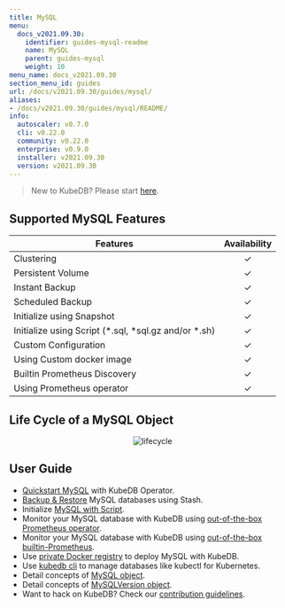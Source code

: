 ```yaml
---
title: MySQL
menu:
  docs_v2021.09.30:
    identifier: guides-mysql-readme
    name: MySQL
    parent: guides-mysql
    weight: 10
menu_name: docs_v2021.09.30
section_menu_id: guides
url: /docs/v2021.09.30/guides/mysql/
aliases:
- /docs/v2021.09.30/guides/mysql/README/
info:
  autoscaler: v0.7.0
  cli: v0.22.0
  community: v0.22.0
  enterprise: v0.9.0
  installer: v2021.09.30
  version: v2021.09.30
---
```


> New to KubeDB? Please start [here](/docs/v2021.09.30/README).

## Supported MySQL Features

| Features                                                | Availability |
| ------------------------------------------------------- | :----------: |
| Clustering                                              |   &#10003;   |
| Persistent Volume                                       |   &#10003;   |
| Instant Backup                                          |   &#10003;   |
| Scheduled Backup                                        |   &#10003;   |
| Initialize using Snapshot                               |   &#10003;   |
| Initialize using Script (\*.sql, \*sql.gz and/or \*.sh) |   &#10003;   |
| Custom Configuration                                    |   &#10003;   |
| Using Custom docker image                               |   &#10003;   |
| Builtin Prometheus Discovery                            |   &#10003;   |
| Using Prometheus operator                               |   &#10003;   |

## Life Cycle of a MySQL Object

<p align="center">
  <img alt="lifecycle"  src="/docs/v2021.09.30/images/mysql/mysql-lifecycle.png" >
</p>

## User Guide

- [Quickstart MySQL](/docs/v2021.09.30/guides/mysql/quickstart/) with KubeDB Operator.
- [Backup & Restore](/docs/v2021.09.30/guides/mysql/backup/overview/) MySQL databases using Stash.
- Initialize [MySQL with Script](/docs/v2021.09.30/guides/mysql/initialization/).
- Monitor your MySQL database with KubeDB using [out-of-the-box Prometheus operator](/docs/v2021.09.30/guides/mysql/monitoring/prometheus-operator/).
- Monitor your MySQL database with KubeDB using [out-of-the-box builtin-Prometheus](/docs/v2021.09.30/guides/mysql/monitoring/builtin-prometheus/).
- Use [private Docker registry](/docs/v2021.09.30/guides/mysql/private-registry/) to deploy MySQL with KubeDB.
- Use [kubedb cli](/docs/v2021.09.30/guides/mysql/cli/) to manage databases like kubectl for Kubernetes.
- Detail concepts of [MySQL object](/docs/v2021.09.30/guides/mysql/concepts/database/).
- Detail concepts of [MySQLVersion object](/docs/v2021.09.30/guides/mysql/concepts/catalog/).
- Want to hack on KubeDB? Check our [contribution guidelines](/docs/v2021.09.30/CONTRIBUTING).
